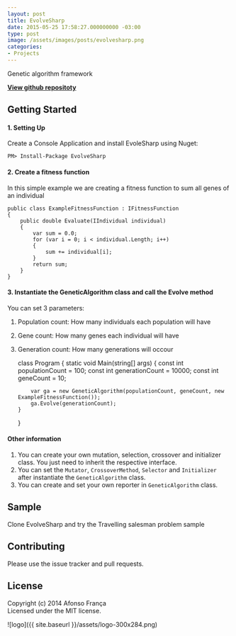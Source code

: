 ```yaml
---
layout: post
title: EvolveSharp
date: 2015-05-25 17:58:27.000000000 -03:00
type: post
image: /assets/images/posts/evolvesharp.png
categories:
- Projects
---
```

Genetic algorithm framework  
<!--more-->

**[View github repositoty](https://github.com/afonsof/EvolveSharp)**

## Getting Started

#### 1\. Setting Up

Create a Console Application and install EvoleSharp using Nuget:

    PM> Install-Package EvolveSharp

#### 2\. Create a fitness function

In this simple example we are creating a fitness function to sum all genes of an individual

    public class ExampleFitnessFunction : IFitnessFunction
    {
        public double Evaluate(IIndividual individual)
        {
            var sum = 0.0;
            for (var i = 0; i < individual.Length; i++)
            {
                sum += individual[i];
            }
            return sum;
        }
    }

#### 3\. Instantiate the GeneticAlgorithm class and call the Evolve method

You can set 3 parameters:

1.  Population count: How many individuals each population will have
2.  Gene count: How many genes each individual will have
3.  Generation count: How many generations will occour

    class Program
    {
        static void Main(string[] args)
        {
            const int populationCount = 100;
            const int generationCount = 10000;
            const int geneCount = 10;

            var ga = new GeneticAlgorithm(populationCount, geneCount, new ExampleFitnessFunction());
            ga.Evolve(generationCount);
        }
    }

#### Other information

1.  You can create your own mutation, selection, crossover and initializer class. You just need to inherit the respective interface.
2.  You can set the `Mutator`, `CrossoverMethod`, `Selector` and `Initializer` after instantiate the `GeneticAlgorithm` class.
3.  You can create and set your own reporter in `GeneticAlgorithm` class.

## Sample

Clone EvolveSharp and try the Travelling salesman problem sample

## Contributing

Please use the issue tracker and pull requests.

## License

Copyright (c) 2014 Afonso França  
Licensed under the MIT license.

![logo]({{ site.baseurl }}/assets/logo-300x284.png)